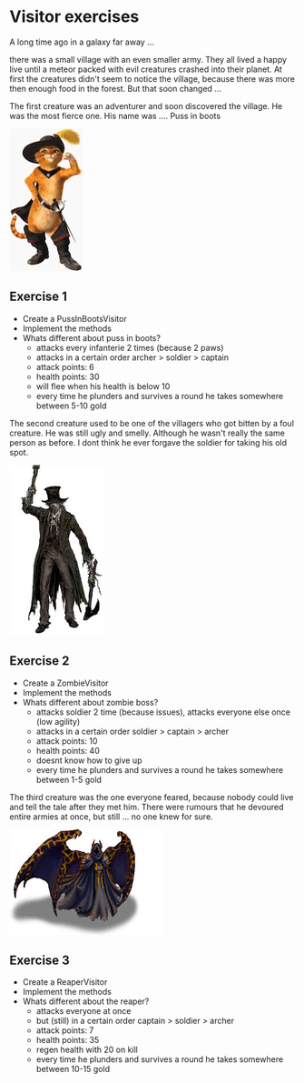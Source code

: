 # Visitor exercises

A long time ago in a galaxy far away ...

there was a small village with an even smaller army.
They all lived a happy live until a meteor packed with evil creatures crashed into their planet.
At first the creatures didn't seem to notice the village, because there was more then enough food in the forest.
But that soon changed ...

The first creature was an adventurer and soon discovered the village. He was the most fierce one.
His name was ....
Puss in boots

![Puss_in_Boots_from_Shrek.png](./src/main/resources/Puss_in_Boots_from_Shrek.png)

## Exercise 1
* Create a PussInBootsVisitor
* Implement the methods
* Whats different about puss in boots?
    - attacks every infanterie 2 times (because 2 paws)
    - attacks in a certain order archer > soldier > captain
    - attack points: 6
    - health points: 30
    - will flee when his health is below 10
    - every time he plunders and survives a round he takes somewhere between 5-10 gold
 
The second creature used to be one of the villagers who got bitten by a foul creature.
He was still ugly and smelly. Although he wasn't really the same person as before. 
I dont think he ever forgave the soldier for taking his old spot.

![ZombieBoss.jpg](./src/main/resources/ZombieBoss.jpg)
    
## Exercise 2
* Create a ZombieVisitor
* Implement the methods
* Whats different about zombie boss?
    - attacks soldier 2 time (because issues), attacks everyone else once (low agility)
    - attacks in a certain order soldier > captain > archer
    - attack points: 10
    - health points: 40
    - doesnt know how to give up
    - every time he plunders and survives a round he takes somewhere between 1-5 gold
 
The third creature was the one everyone feared, because nobody could live and tell the tale after they met him.
There were rumours that he devoured entire armies at once, but still ... no one knew for sure. 

![ReaperBoss.jpg](./src/main/resources/ReaperBoss.jpg)
    
## Exercise 3
* Create a ReaperVisitor
* Implement the methods
* Whats different about the reaper?
    - attacks everyone at once
    - but (still) in a certain order captain > soldier > archer
    - attack points: 7
    - health points: 35
    - regen health with 20 on kill
    - every time he plunders and survives a round he takes somewhere between 10-15 gold
